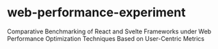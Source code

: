 # web-performance-experiment
Comparative Benchmarking of React and Svelte Frameworks under Web Performance Optimization Techniques Based on User-Centric Metrics
